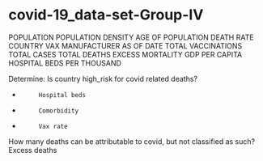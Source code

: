 # covid-19_data-set-Group-IV


POPULATION
POPULATION DENSITY
AGE OF POPULATION
DEATH RATE
COUNTRY
VAX MANUFACTURER
AS OF DATE
TOTAL VACCINATIONS
TOTAL CASES
TOTAL DEATHS
EXCESS MORTALITY
GDP PER CAPITA
HOSPITAL BEDS PER THOUSAND
 
Determine:
Is country high_risk for covid related deaths?
-          Hospital beds
-          Comorbidity
-          Vax rate
How many deaths can be attributable to covid, but not classified as such?
Excess deaths

